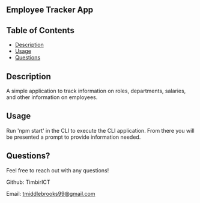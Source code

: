 
## Employee Tracker App


## Table of Contents
- [Description](#Description)
- [Usage](#Usage)
- [Questions](#Questions)

## Description
A simple application to track information on roles, departments, salaries, and other information on employees.

## Usage
Run 'npm start' in the CLI to execute the CLI application. From there you will be presented a prompt to provide information needed.


## Questions?
Feel free to reach out with any questions!

Github: TimbirICT

Email: tmiddlebrooks99@gmail.com

